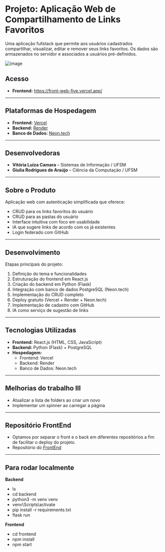 # Projeto: Aplicação Web de Compartilhamento de Links Favoritos

Uma aplicação fullstack que permite aos usuários cadastrados compartilhar, visualizar, editar e remover seus links favoritos. Os dados são armazenados no servidor e associados a usuários pré-definidos.

![image](https://github.com/user-attachments/assets/a03bed86-6348-4b2d-a830-b148acee11d1)

## Acesso

- **Frontend:** https://front-web-five.vercel.app/
  
---

## Plataformas de Hospedagem

- **Frontend:** [Vercel](https://vercel.com/home)  
- **Backend:** [Render](https://render.com/)  
- **Banco de Dados:** [Neon.tech](https://www.neon.tech)

---

## Desenvolvedoras

- **Vitória Luiza Camara** – Sistemas de Informação / UFSM  
- **Giulia Rodrigues de Araújo** – Ciência da Computação / UFSM

---

## Sobre o Produto

Aplicação web com autenticação simplificada que oferece:

- CRUD para os links favoritos do usuário
- CRUD para as pastas do usuário  
- Interface intuitiva com foco em usabilidade
- IA que sugere links de acordo com os já existentes 
- Login federado com GitHub

---

## Desenvolvimento

Etapas principais do projeto:

1. Definição do tema e funcionalidades  
2. Estruturação do frontend em React.js  
3. Criação do backend em Python (Flask)  
4. Integração com banco de dados PostgreSQL (Neon.tech)  
5. Implementação do CRUD completo  
6. Deploy gratuito (Vercel + Render + Neon.tech)
7. Implementação de cadastro com GitHub
8. IA como serviço de sugestão de links

---

## Tecnologias Utilizadas

- **Frontend:** React.js (HTML, CSS, JavaScript)  
- **Backend:** Python (Flask) + PostgreSQL  
- **Hospedagem:**  
  - Frontend: Vercel  
  - Backend: Render  
  - Banco de Dados: Neon.tech  

---
## Melhorias do trabalho III
- Atualizar a lista de folders ao criar um novo
- Implementar um spinner ao carregar a página

---

## Repositório FrontEnd

- Optamos por separar o front e o back em diferentes repositórios a fim de facilitar o deploy do projeto. 
- Repositório do [FrontEnd](https://github.com/iamvitoria/Front-Web)

---
## Para rodar localmente 

**Backend**
- ls
- cd backend
- python3 -m venv venv
- venv\Scripts\activate
- pip install -r requirements.txt
- flask run

**Frontend**
- cd frontend
- npm install
- npm start

